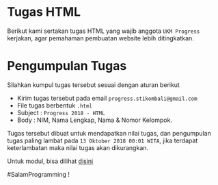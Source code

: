 # Tugas HTML

Berikut kami sertakan tugas HTML yang wajib anggota `UKM Progress` kerjakan, agar pemahaman pembuatan website lebih ditingkatkan.

# Pengumpulan Tugas

Silahkan kumpul tugas tersebut sesuai dengan aturan berikut
  - Kirim tugas tersebut pada email `progress.stikombali@gmail.com`
  - File tugas berbentuk `.html`
  - Subject : `Progress 2018 - HTML`
  - Body : NIM, Nama Lengkap, Nama & Nomor Kelompok.

Tugas tersebut dibuat untuk mendapatkan nilai tugas, dan pengumpulan tugas paling lambat pada `13 Oktober 2018 00:01 WITA`, jika terdapat keterlambatan maka nilai tugas akan dikurangkan.

Untuk modul, bisa dilihat [disini](https://github.com/ukmprogress/module/tree/pertemuan1)

#SalamProgramming !
